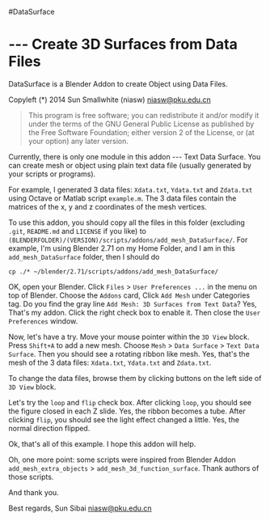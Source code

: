 #DataSurface

--- Create 3D Surfaces from Data Files
=====

DataSurface is a Blender Addon to create Object using Data Files.

Copyleft (*) 2014 Sun Smallwhite (niasw) <niasw@pku.edu.cn>

>This program is free software; you can redistribute it and/or
>modify it under the terms of the GNU General Public License
>as published by the Free Software Foundation; either version 2
>of the License, or (at your option) any later version.

Currently, there is only one module in this addon --- Text Data Surface.
You can create mesh or object using plain text data file (usually generated by your scripts or programs).

For example, I generated 3 data files: `Xdata.txt`, `Ydata.txt` and `Zdata.txt` using Octave or Matlab script `example.m`. The 3 data files contain the matrices of the x, y and z coordinates of the mesh vertices.

To use this addon, you should copy all the files in this folder (excluding `.git`, `README.md` and `LICENSE` if you like) to `(BLENDERFOLDER)/(VERSION)/scripts/addons/add_mesh_DataSurface/`. For example, I'm using Blender 2.71 on my Home Folder, and I am in this `add_mesh_DataSurface` folder, then I should do

`cp ./* ~/blender/2.71/scripts/addons/add_mesh_DataSurface/`

OK, open your Blender. Click `Files` > `User Preferences ...` in the menu on top of Blender. Choose the `Addons` card, Click `Add Mesh` under Categories tag. Do you find the gray line `Add Mesh: 3D Surfaces from Text Data`? Yes, That's my addon. Click the right check box to enable it. Then close the `User Preferences` window.

Now, let's have a try. Move your mouse pointer within the `3D View` block. Press `Shift+A` to add a new mesh. Choose `Mesh` > `Data Surface` > `Text Data Surface`. Then you should see a rotating ribbon like mesh. Yes, that's the mesh of the 3 data files: `Xdata.txt`, `Ydata.txt` and `Zdata.txt`.

To change the data files, browse them by clicking buttons on the left side of `3D View` block.

Let's try the `loop` and `flip` check box. After clicking `loop`, you should see the figure closed in each Z slide. Yes, the ribbon becomes a tube. After clicking `flip`, you should see the light effect changed a little. Yes, the normal direction flipped.

Ok, that's all of this example. I hope this addon will help.

Oh, one more point: some scripts were inspired from Blender Addon `add_mesh_extra_objects` > `add_mesh_3d_function_surface`. Thank authors of those scripts.

And thank you.

Best regards,
Sun Sibai <niasw@pku.edu.cn>
